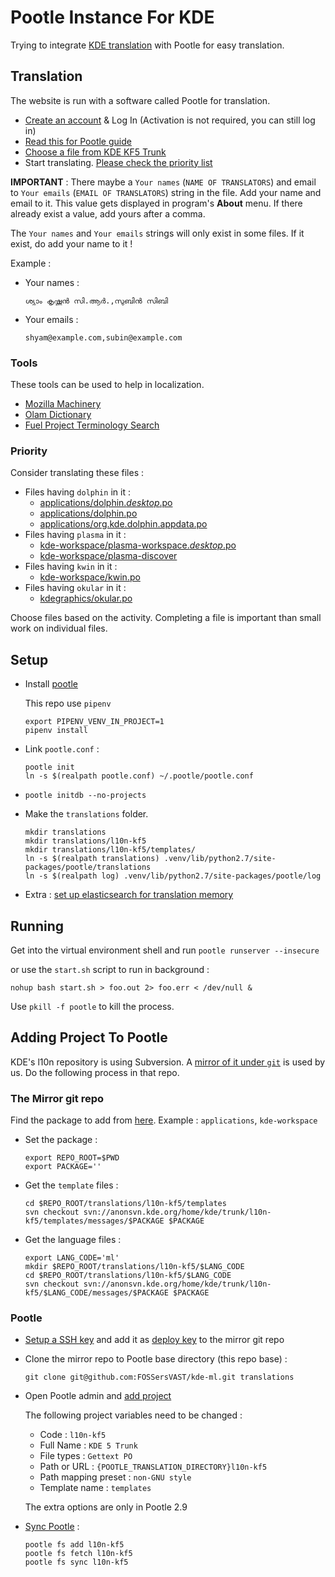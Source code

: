 # Pootle Instance For KDE

Trying to integrate [KDE translation](https://l10n.kde.org) with Pootle for easy translation.

## Translation

The website is run with a software called Pootle for translation.

* [Create an account](http://kde.anishsheela.com/) & Log In (Activation is not required, you can still log in)
* [Read this for Pootle guide](https://wiki.documentfoundation.org/PootleGuide)
* [Choose a file from KDE KF5 Trunk](http://kde.anishsheela.com/ml/l10n-kf5/)
* Start translating. [Please check the priority list](#priority-list)

**IMPORTANT** : There maybe a `Your names` (`NAME OF TRANSLATORS`) and email to `Your emails` (`EMAIL OF TRANSLATORS`) string in the file. Add your name and email to it. This value gets displayed in program's **About** menu. If there already exist a value, add yours after a comma.

The `Your names` and `Your emails` strings will only exist in some files. If it exist, do add your name to it !

Example :

* Your names :
  ```
  ശ്യാം കൃഷ്ണന്‍ സി.ആര്‍.,സുബിന്‍ സിബി
  ```
* Your emails :
  ```
  shyam@example.com,subin@example.com
  ```

### Tools

These tools can be used to help in localization.

* [Mozilla Machinery](https://pontoon.mozilla.org/machinery/)
* [Olam Dictionary](https://olam.in)
* [Fuel Project Terminology Search](http://fuelproject.org/contribute/index.php?route=search)

### Priority

Consider translating these files :

* Files having `dolphin` in it :
  * [applications/dolphin._desktop_.po ](http://kde.anishsheela.com/ml/l10n-kf5/applications/dolphin._desktop_.po)
  * [applications/dolphin.po](http://kde.anishsheela.com/ml/l10n-kf5/applications/dolphin.po)
  * [applications/org.kde.dolphin.appdata.po](http://kde.anishsheela.com/ml/l10n-kf5/applications/org.kde.dolphin.appdata.po)
* Files having `plasma` in it :
  * [kde-workspace/plasma-workspace._desktop_.po](http://kde.anishsheela.com/ml/l10n-kf5/kde-workspace/plasma-workspace._desktop_.po)
  * [kde-workspace/plasma-discover](http://kde.anishsheela.com/ml/l10n-kf5/kde-workspace/plasma-discover.po)
* Files having `kwin` in it :
  * [kde-workspace/kwin.po](http://kde.anishsheela.com/ml/l10n-kf5/kde-workspace/kwin.po)
* Files having `okular` in it :
  * [kdegraphics/okular.po](http://kde.anishsheela.com/ml/l10n-kf5/kdegraphics/okular.po)

Choose files based on the activity. Completing a file is important than small work on individual files.

## Setup

* Install [pootle](http://docs.translatehouse.org/projects/pootle/en/stable-2.8.x/server/installation.html)

  This repo use `pipenv`
  ```
  export PIPENV_VENV_IN_PROJECT=1
  pipenv install
  ```
* Link `pootle.conf` :
  ```
  pootle init
  ln -s $(realpath pootle.conf) ~/.pootle/pootle.conf
  ```
* `pootle initdb --no-projects`
* Make the `translations` folder.
  ```
  mkdir translations
  mkdir translations/l10n-kf5
  mkdir translations/l10n-kf5/templates/
  ln -s $(realpath translations) .venv/lib/python2.7/site-packages/pootle/translations
  ln -s $(realpath log) .venv/lib/python2.7/site-packages/pootle/log
  ```
* Extra : [set up elasticsearch for translation memory](http://docs.translatehouse.org/projects/pootle/en/stable-2.8.x/features/translation_memory.html)

## Running

Get into the virtual environment shell and run `pootle runserver --insecure`

or use the `start.sh` script to run in background :

```
nohup bash start.sh > foo.out 2> foo.err < /dev/null &
```

Use `pkill -f pootle` to kill the process.

## Adding Project To Pootle

KDE's l10n repository is using Subversion. A [mirror of it under `git`](https://github.com/FOSSersVAST/kde-ml) is used by us. Do the following process in that repo.

### The Mirror git repo

Find the package to add from [here](https://l10n.kde.org/stats/gui/trunk-kf5/package/). Example : `applications`, `kde-workspace`

* Set the package :
  ```
  export REPO_ROOT=$PWD
  export PACKAGE=''
  ```
* Get the `template` files :

  ```
  cd $REPO_ROOT/translations/l10n-kf5/templates
  svn checkout svn://anonsvn.kde.org/home/kde/trunk/l10n-kf5/templates/messages/$PACKAGE $PACKAGE
  ```
* Get the language files :

  ```
  export LANG_CODE='ml'
  mkdir $REPO_ROOT/translations/l10n-kf5/$LANG_CODE
  cd $REPO_ROOT/translations/l10n-kf5/$LANG_CODE
  svn checkout svn://anonsvn.kde.org/home/kde/trunk/l10n-kf5/$LANG_CODE/messages/$PACKAGE $PACKAGE
  ```

### Pootle

* [Setup a SSH key](https://help.github.com/en/articles/generating-a-new-ssh-key-and-adding-it-to-the-ssh-agent#generating-a-new-ssh-key) and add it as [deploy key](https://developer.github.com/v3/guides/managing-deploy-keys) to the mirror git repo
* Clone the mirror repo to Pootle base directory (this repo base) :
  ```
  git clone git@github.com:FOSSersVAST/kde-ml.git translations
  ```
* Open Pootle admin and [add project](http://docs.translatehouse.org/projects/pootle/en/stable-2.8.x/server/project_setup.html)

  The following project variables need to be changed :

  * Code : `l10n-kf5`
  * Full Name : `KDE 5 Trunk`
  * File types : `Gettext PO`
  * Path or URL : `{POOTLE_TRANSLATION_DIRECTORY}l10n-kf5`
  * Path mapping preset : `non-GNU style`
  * Template name : `templates`

  The extra options are only in Pootle 2.9

* [Sync Pootle](http://docs.translatehouse.org/projects/pootle/en/stable-2.8.x/features/using_pootle_fs.html) :
  ```
  pootle fs add l10n-kf5
  pootle fs fetch l10n-kf5
  pootle fs sync l10n-kf5
  ```